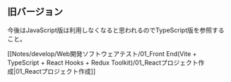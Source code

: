 ## 旧バージョン

今後はJavaScript版は利用しなくなると思われるのでTypeScript版を参照すること。

[[Notes/develop/Web開発ソフトウェアテスト/01_Front End(Vite + TypeScript + React Hooks + Redux Toolkit)/01_Reactプロジェクト作成|01_Reactプロジェクト作成]]
